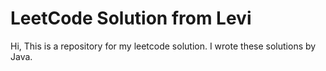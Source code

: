 # LeetCode Solution from Levi
Hi, 
This is a repository for my leetcode solution.
I wrote these solutions by Java.
